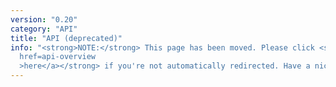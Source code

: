 ```yaml
---
version: "0.20"
category: "API"
title: "API (deprecated)"
info: "<strong>NOTE:</strong> This page has been moved. Please click <strong><a
  href=api-overview
  >here</a></strong> if you're not automatically redirected. Have a nice day!"
---
```


<meta http-equiv="refresh" content="1;url=api-overview">
